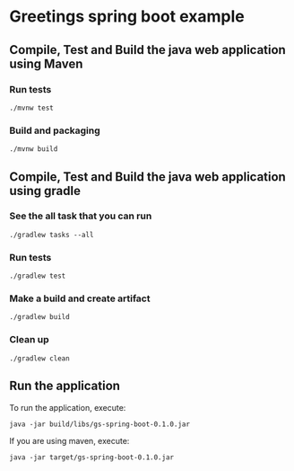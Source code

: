 # Greetings spring boot example

## Compile, Test and Build the java web application using Maven
### Run tests
```
./mvnw test
```

### Build and packaging
```
./mvnw build
```

## Compile, Test and Build the java web application using gradle
### See the all task that you can run
```
./gradlew tasks --all
```

### Run tests
```
./gradlew test
```

### Make a build and create artifact
```
./gradlew build
```

### Clean up
```
./gradlew clean
```

## Run the application
To run the application, execute:
```
java -jar build/libs/gs-spring-boot-0.1.0.jar
```

If you are using maven, execute:
```
java -jar target/gs-spring-boot-0.1.0.jar
```
